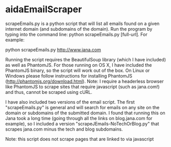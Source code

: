 # aidaEmailScraper

scrapeEmails.py is a python script that will list all emails found on a given internet domain (and  subdomains of the domain). Run the program by typing into the command line: python scrapeEmails.py [full-url]. For example: 

python scrapeEmails.py http://www.jana.com 

Running the script requires the BeautifulSoup library (which I have included) as well as PhantomJS. For those running on OS X, I have included the PhantomJS binary, so the script will work out of the box. On Linux or Windows please follow instructions for installing PhantomJS (http://phantomjs.org/download.html). Note: I require a headerless browser like PhantomJS to scrape sites that require javascript (such as jana.com!) and thus, cannot be scraped using cURL. 

I have also included two versions of the email script. The first "scrapeEmails.py" is general and will search for emails on any site on the domain or subdomains of the submitted domain. I found that running this on Jana took a long time (going through all the links on blog.jana.com for example), so I included a version "scrapeJEmails-NoTechOrBlog.py" that scrapes jana.com minus the tech and blog subdomains. 

Note: this script does not scrape pages that are linked to via javascript